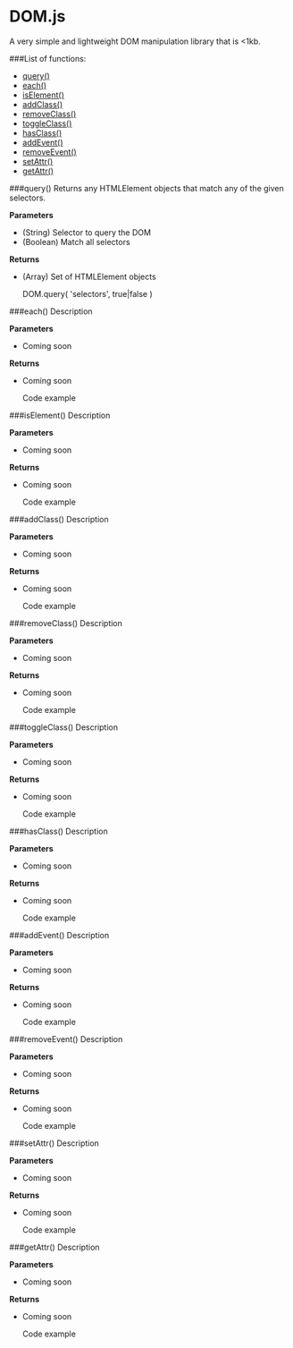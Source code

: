 # DOM.js
A very simple and lightweight DOM manipulation library that is <1kb.

###List of functions:
- [query()](#query)
- [each()](#each)
- [isElement()](#isElement)
- [addClass()](#addClass)
- [removeClass()](#removeClass)
- [toggleClass()](#toggleClass)
- [hasClass()](#hasClass)
- [addEvent()](#addEvent)
- [removeEvent()](#removeEvent)
- [setAttr()](#setAttr)
- [getAttr()](#getAttr)


###<span name="query">query()</span>
Returns any HTMLElement objects that match any of the given selectors.

**Parameters**
- (String) Selector to query the DOM
- (Boolean) Match all selectors

**Returns**
- (Array) Set of HTMLElement objects

    DOM.query( 'selectors', true|false )


###<span name="each">each()</span>
Description

**Parameters**
- Coming soon

**Returns**
- Coming soon

    Code example


###<span name="isElement">isElement()</span>
Description

**Parameters**
- Coming soon

**Returns**
- Coming soon

    Code example


###<span name="addClass">addClass()</span>
Description

**Parameters**
- Coming soon

**Returns**
- Coming soon

    Code example


###<span name="removeClass">removeClass()</span>
Description

**Parameters**
- Coming soon

**Returns**
- Coming soon

    Code example


###<span name="toggleClass">toggleClass()</span>
Description

**Parameters**
- Coming soon

**Returns**
- Coming soon

    Code example


###<span name="hasClass">hasClass()</span>
Description

**Parameters**
- Coming soon

**Returns**
- Coming soon

    Code example


###<span name="addEvent">addEvent()</span>
Description

**Parameters**
- Coming soon

**Returns**
- Coming soon

    Code example


###<span name="removeEvent">removeEvent()</span>
Description

**Parameters**
- Coming soon

**Returns**
- Coming soon

    Code example


###<span name="setAttr">setAttr()</span>
Description

**Parameters**
- Coming soon

**Returns**
- Coming soon

    Code example


###<span name="getAttr">getAttr()</span>
Description

**Parameters**
- Coming soon

**Returns**
- Coming soon

    Code example

